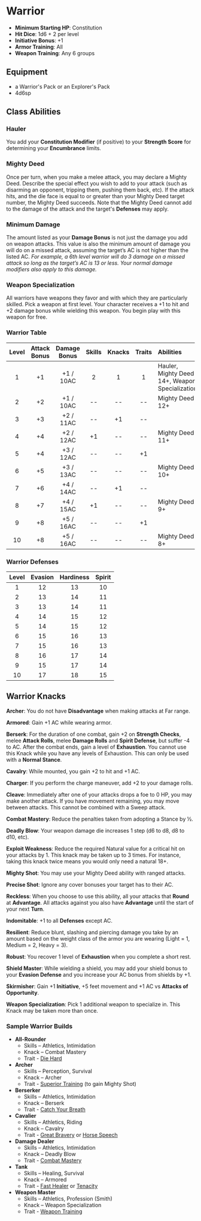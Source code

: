 # Warrior

- **Minimum Starting HP**: Constitution
- **Hit Dice**: 1d6 + 2 per level
- **Initiative Bonus**: +1
- **Armor Training**: All
- **Weapon Training**: Any 6 groups

## Equipment
- a Warrior's Pack or an Explorer's Pack
- 4d6sp

## Class Abilities
### Hauler
You add your **Constitution Modifier** (if positive) to your **Strength Score** for determining your **Encumbrance** limits.

### Mighty Deed
Once per turn, when you make a melee attack, you may declare a Mighty Deed.  Describe the special effect you wish to add to your attack (such as disarming an opponent, tripping them, pushing them back, etc).  If the attack hits, and the die face is equal to or greater than your Mighty Deed target number, the Mighty Deed succeeds.  Note that the Mighty Deed cannot add to the damage of the attack and the target's **Defenses** may apply.

### Minimum Damage 
The amount listed as your **Damage Bonus** is not just the damage you add on weapon attacks.  This value is also the minimum amount of damage you will do on a missed attack, assuming the target’s AC is not higher than the listed AC.  *For example, a 6th level warrior will do 3 damage on a missed attack so long as the target’s AC is 13 or less.  Your normal damage modifiers also apply to this damage.*

### Weapon Specialization
All warriors have weapons they favor and with which they are particularly skilled.  Pick a weapon at first level.  Your character receives a +1 to hit and +2 damage bonus while wielding this weapon.  You begin play with this weapon for free.

### Warrior Table
| Level | Attack<br/>Bonus | Damage<br/>Bonus | Skills | Knacks | Traits | Abilities |
|:---:|:---:|:---:|:---:|:---:|:---:|:---|
|  1 | +1 | +1 / 10AC | 2  |  1 |  1 | Hauler, Mighty Deed 14+, Weapon Specialization |
|  2 | +2 | +1 / 10AC | -- | -- | -- | Mighty Deed 12+ |
|  3 | +3 | +2 / 11AC | -- | +1 | -- |  |
|  4 | +4 | +2 / 12AC | +1 | -- | -- | Mighty Deed 11+ |
|  5 | +4 | +3 / 12AC | -- | -- | +1 |  |
|  6 | +5 | +3 / 13AC | -- | -- | -- | Mighty Deed 10+ |
|  7 | +6 | +4 / 14AC | -- | +1 | -- |  |
|  8 | +7 | +4 / 15AC | +1 | -- | -- | Mighty Deed 9+ |
|  9 | +8 | +5 / 16AC | -- | -- | +1 |  |
| 10 | +8 | +5 / 16AC | -- | -- | -- | Mighty Deed 8+ |

### Warrior Defenses
| Level | Evasion | Hardiness | Spirit |
|:-----:|:-------:|:---------:|:------:|
|   1   |    12   |    13     |   10   |
|   2   |    13   |    14     |   11   |
|   3   |    13   |    14     |   11   |
|   4   |    14   |    15     |   12   |
|   5   |    14   |    15     |   12   |
|   6   |    15   |    16     |   13   |
|   7   |    15   |    16     |   13   |
|   8   |    16   |    17     |   14   |
|   9   |    15   |    17     |   14   |
|  10   |    17   |    18     |   15   |

## Warrior Knacks
**Archer**: You do not have **Disadvantage** when making attacks at Far range.

**Armored**: Gain +1 AC while wearing armor.

**Berserk**: For the duration of one combat, gain +2 on **Strength Checks**, melee **Attack Rolls**, melee **Damage Rolls** and **Spirit Defense**, but suffer -4 to AC.  After the combat ends, gain a level of **Exhaustion**.  You cannot use this Knack while you have any levels of Exhaustion.  This can only be used with a **Normal Stance**.

**Cavalry**: While mounted, you gain +2 to hit and +1 AC.

**Charger**: If you perform the charge maneuver, add +2 to your damage rolls.

**Cleave**: Immediately after one of your attacks drops a foe to 0 HP, you may make another attack.  If you have movement remaining, you may move between attacks.  This cannot be combined with a Sweep attack.

**Combat Mastery**: Reduce the penalties taken from adopting a Stance by ½.

**Deadly Blow**: Your weapon damage die increases 1 step (d6 to d8, d8 to d10, etc).

**Exploit Weakness**:  Reduce the required Natural value for a critical hit on your attacks by 1.  This knack may be taken up to 3 times.  For instance, taking this knack twice means you would only need a natural 18+.

**Mighty Shot**: You may use your Mighty Deed ability with ranged attacks.

**Precise Shot**: Ignore any cover bonuses your target has to their AC.

**Reckless**: When you choose to use this ability, all your attacks that **Round** at **Advantage**.  All attacks against you also have **Advantage** until the start of your next **Turn**.

**Indomitable**: +1 to all **Defenses** except AC.

**Resilient**: Reduce blunt, slashing and piercing damage you take by an amount based on the weight class of the armor you are wearing (Light = 1, Medium = 2, Heavy = 3).

**Robust**: You recover 1 level of **Exhaustion** when you complete a short rest.

**Shield Master**: While wielding a shield, you may add your shield bonus to your **Evasion Defense** and you increase your AC bonus from shields by +1.

**Skirmisher**: Gain +1 **Initiative**, +5 feet movement and +1 AC vs **Attacks of Opportunity**.

**Weapon Specialization**:  Pick 1 additional weapon to specialize in.  This Knack may be taken more than once.

### Sample Warrior Builds
- **All-Rounder** 
	- Skills – Athletics, Intimidation
	- Knack – Combat Mastery
	- Trait - [Die Hard](Traits.md#die-hard)
- **Archer**
	- Skills – Perception, Survival
	- Knack – Archer
	- Trait - [Superior Training](Traits.md#superior-training) (to gain Mighty Shot)
- **Berserker** 
	- Skills – Athletics, Intimidation
	- Knack – Berserk
	- Trait - [Catch Your Breath](Traits.md#catch-your-breath)
- **Cavalier**
	- Skills – Athletics, Riding
	- Knack – Cavalry
	- Trait - [Great Bravery](Traits.md#great-bravery) or [Horse Speech](Traits.md#beast-speech)
- **Damage Dealer** 
	- Skills – Athletics, Intimidation
	- Knack – Deadly Blow
	- Trait - [Combat Mastery](Traits.md#combat-mastery)
- **Tank** 
	- Skills – Healing, Survival
	- Knack – Armored
	- Trait - [Fast Healer](Traits.md#fast-healer) or [Tenacity](Traits.md#tenacity)
- **Weapon Master**
	- Skills – Athletics, Profession (Smith)
	- Knack – Weapon Specialization
	- Trait - [Weapon Training](Traits.md#weapon-training)
